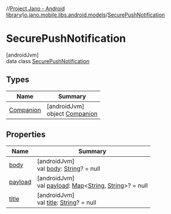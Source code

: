 //[Project Jano - Android library](../../../index.md)/[io.jano.mobile.libs.android.models](../index.md)/[SecurePushNotification](index.md)

# SecurePushNotification

[androidJvm]\
data class [SecurePushNotification](index.md)

## Types

| Name | Summary |
|---|---|
| [Companion](-companion/index.md) | [androidJvm]<br>object [Companion](-companion/index.md) |

## Properties

| Name | Summary |
|---|---|
| [body](body.md) | [androidJvm]<br>val [body](body.md): [String](https://kotlinlang.org/api/latest/jvm/stdlib/kotlin/-string/index.html)? = null |
| [payload](payload.md) | [androidJvm]<br>val [payload](payload.md): [Map](https://kotlinlang.org/api/latest/jvm/stdlib/kotlin.collections/-map/index.html)&lt;[String](https://kotlinlang.org/api/latest/jvm/stdlib/kotlin/-string/index.html), [String](https://kotlinlang.org/api/latest/jvm/stdlib/kotlin/-string/index.html)&gt;? = null |
| [title](title.md) | [androidJvm]<br>val [title](title.md): [String](https://kotlinlang.org/api/latest/jvm/stdlib/kotlin/-string/index.html)? = null |
